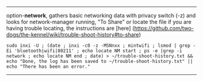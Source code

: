 ***
option-**network**, gathers basic networking data with privacy switch (-z) and looks for network-manager running, "To Share" or locate the file if you are having trouble locating, the instructions are [here] (https://github.com/two-dogs/the-kennel/wiki/trouble-shoot-history#to-share)

`sudo inxi -U ; (date ; inxi -c0 -z -MSNnxx ; mintwifi ; lsmod | grep -Ei 'bluetooth|wifi|80211' ; echo locate NM start ; ps -e |grep -i network ; echo locate NM end ; date) > ~/trouble-shoot-history.txt && echo "Done, the log has been saved to ~/trouble-shoot-history.txt" || echo "There has been an error."`


***
